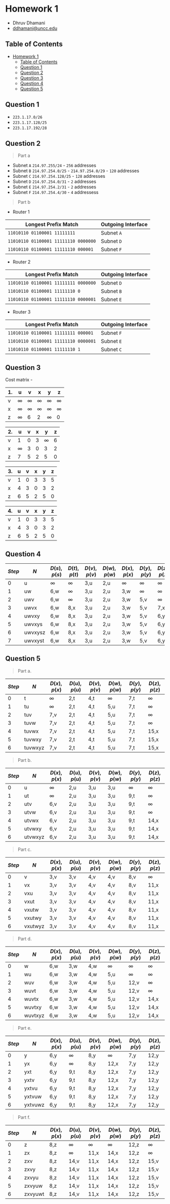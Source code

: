 # Homework 1

- Dhruv Dhamani
- ddhamani@uncc.edu

## Table of Contents

- [Homework 1](#homework-1)
  - [Table of Contents](#table-of-contents)
  - [Question 1](#question-1)
  - [Question 2](#question-2)
  - [Question 3](#question-3)
  - [Question 4](#question-4)
  - [Question 5](#question-5)

## Question 1

- `223.1.17.0/26`
- `223.1.17.128/25`
- `223.1.17.192/28`

## Question 2

> Part a
- Subnet `A` `214.97.255/24` - `256` addresses
- Subnet `B` `214.97.254.0/25` - `214.97.254.0/29` - `120` addresses
- Subnet `C` `214.97.254.128/25` - `128` addresses
- Subnet `D` `214.97.254.0/31` - `2` addresses
- Subnet `E` `214.97.254.2/31` - `2` addresses
- Subnet `F` `214.97.254.4/30` - `4` addressess

> Part b

- Router 1

| Longest Prefix Match | Outgoing Interface |
| --- | --- |
| `11010110 01100001 11111111` | Subnet `A` |
| `11010110 01100001 11111110 0000000` | Subnet `D` |
| `11010110 01100001 11111110 000001` | Subnet `F` |

- Router 2

| Longest Prefix Match | Outgoing Interface |
| --- | --- |
| `11010110 01100001 11111111 0000000` | Subnet `D` |
| `11010110 01100001 11111110 0` | Subnet `B` |
| `11010110 01100001 11111110 0000001` | Subnet `E` |

- Router 3

| Longest Prefix Match | Outgoing Interface |
| --- | --- |
| `11010110 01100001 11111111 000001` | Subnet `F` |
| `11010110 01100001 11111110 0000001` | Subnet `E` |
| `11010110 01100001 11111110 1` | Subnet `C` |


## Question 3

Cost matrix -

|1. | u | v | x | y | z |
|---|---|---|---|---|---|
| v | ∞ | ∞ | ∞ | ∞ | ∞ |
| x | ∞ | ∞ | ∞ | ∞ | ∞ |
| z | ∞ | 6 | 2 | ∞ | 0 |


| 2. | u | v | x | y | z |
|---|---|---|---|---|---|
| v | 1 | 0 | 3 | ∞ | 6 |
| x | ∞ | 3 | 0 | 3 | 2 |
| z | 7 | 5 | 2 | 5 | 0 |

| 3.| u | v | x | y | z |
|---|---|---|---|---|---|
| v | 1 | 0 | 3 | 3 | 5 |
| x | 4 | 3 | 0 | 3 | 2 |
| z | 6 | 5 | 2 | 5 | 0 |

| 4.| u | v | x | y | z |
|---|---|---|---|---|---|
| v | 1 | 0 | 3 | 3 | 5 |
| x | 4 | 3 | 0 | 3 | 2 |
| z | 6 | 5 | 2 | 5 | 0 |


## Question 4

| $Step$ | $N$ | $D(s),p(s)$ | $D(t),p(t)$ | $D(v),p(v)$ | $D(w),p(w)$ | $D(x),p(x)$ | $D(y),p(y)$ | $D(z),p(z)$ |
| --- | --- | --- | --- | --- | --- | --- | --- | --- |
| 0 | u | ∞ | ∞ | 3,u | 2,u | ∞| ∞| ∞|
| 1 | uw | 6,w | ∞| 3,u | 2,u | 3,w | ∞| ∞|
| 2 | uwv | 6,w | ∞| 3,u | 2,u | 3,w | 5,v | ∞|
| 3 | uwvx | 6,w | 8,x | 3,u | 2,u | 3,w | 5,v | 7,x |
| 4 | uwvxy | 6,w | 8,x | 3,u | 2,u | 3,w | 5,v | 6,y |
| 5 | uwvxys | 6,w | 8,x | 3,u | 2,u | 3,w | 5,v | 6,y |
| 6 | uwvxysz | 6,w | 8,x | 3,u | 2,u | 3,w | 5,v | 6,y |
| 7 | uwvxyst | 6,w | 8,x | 3,u | 2,u | 3,w | 5,v | 6,y |

## Question 5

> Part a.

| $Step$ | $N$ | $D(x),p(x)$ | $D(u),p(u)$ | $D(v),p(v)$ | $D(w),p(w)$ | $D(y),p(y)$ | $D(z),p(z)$ |
| --- | --- | --- | --- | --- | --- | --- | --- |
| 0 | t | ∞| 2,t | 4,t | ∞| 7,t | ∞|
| 1 | tu | ∞| 2,t | 4,t | 5,u | 7,t | ∞|
| 2 | tuv | 7,v | 2,t | 4,t | 5,u | 7,t | ∞|
| 3 | tuvw | 7,v | 2,t | 4,t | 5,u | 7,t | ∞|
| 4 | tuvwx | 7,v | 2,t | 4,t | 5,u | 7,t | 15,x |
| 5 | tuvwxy | 7,v | 2,t | 4,t | 5,u | 7,t | 15,x |
| 6 | tuvwxyz | 7,v | 2,t | 4,t | 5,u | 7,t | 15,x |

> Part b.

| $Step$ | $N$ | $D(x),p(x)$ | $D(u),p(u)$ | $D(v),p(v)$ | $D(w),p(w)$ | $D(y),p(y)$ | $D(z),p(z)$ |
| --- | --- | --- | --- | --- | --- | --- | --- |
| 0 | u | ∞| 2,u | 3,u | 3,u | ∞| ∞|
| 1 | ut | ∞| 2,u | 3,u | 3,u | 9,t | ∞|
| 2 | utv | 6,v | 2,u | 3,u | 3,u | 9,t | ∞|
| 3 | utvw | 6,v | 2,u | 3,u | 3,u | 9,t | ∞|
| 4 | utvwx | 6,v | 2,u | 3,u | 3,u | 9,t | 14,x |
| 5 | utvwxy | 6,v | 2,u | 3,u | 3,u | 9,t | 14,x |
| 6 | utvwxyz | 6,v | 2,u | 3,u | 3,u | 9,t | 14,x |

> Part c.

| $Step$| $N$ | $D(x),p(x)$ | $D(u),p(u)$ | $D(v),p(v)$ | $D(w),p(w)$ | $D(y),p(y)$ | $D(z),p(z)$ |
| --- | --- | --- | --- | --- | --- | --- | --- |
| 0 | v | 3,v | 3,v | 4,v | 4,v | 8,v | ∞|
| 1 | vx | 3,v | 3,v | 4,v | 4,v | 8,v | 11,x |
| 2 | vxu | 3,v | 3,v | 4,v | 4,v | 8,v | 11,x |
| 3 | vxut | 3,v | 3,v | 4,v | 4,v | 8,v | 11,x |
| 4 | vxutw | 3,v | 3,v | 4,v | 4,v | 8,v | 11,x |
| 5 | vxutwy | 3,v | 3,v | 4,v | 4,v | 8,v | 11,x |
| 6 | vxutwyz | 3,v | 3,v | 4,v | 4,v | 8,v | 11,x |

> Part d.

| $Step$| $N$ | $D(x),p(x)$ | $D(u),p(u)$ | $D(v),p(v)$ | $D(w),p(w)$ | $D(y),p(y)$ | $D(z),p(z)$ |
| --- | --- | --- | --- | --- | --- | --- | --- |
| 0 | w | 6,w | 3,w | 4,w | ∞| ∞| ∞|
| 1 | wu | 6,w | 3,w | 4,w | 5,u | ∞| ∞|
| 2 | wuv | 6,w | 3,w | 4,w | 5,u | 12,v | ∞|
| 3 | wuvt | 6,w | 3,w | 4,w | 5,u | 12,v | ∞|
| 4 | wuvtx | 6,w | 3,w | 4,w | 5,u | 12,v | 14,x |
| 5 | wuvtxy | 6,w | 3,w | 4,w | 5,u | 12,v | 14,x |
| 6 | wuvtxyz | 6,w | 3,w | 4,w | 5,u | 12,v | 14,x |

> Part e.

| $Step$| $N$ | $D(x),p(x)$ | $D(u),p(u)$ | $D(v),p(v)$ | $D(w),p(w)$ | $D(y),p(y)$ | $D(z),p(z)$ |
| --- | --- | --- | --- | --- | --- | --- | --- |
| 0 | y | 6,y | ∞| 8,y | ∞| 7,y | 12,y |
| 1 | yx | 6,y | ∞| 8,y | 12,x | 7,y | 12,y |
| 2 | yxt | 6,y | 9,t | 8,y | 12,x | 7,y | 12,y |
| 3 | yxtv | 6,y | 9,t | 8,y | 12,x | 7,y | 12,y |
| 4 | yxtvu | 6,y | 9,t | 8,y | 12,x | 7,y | 12,y |
| 5 | yxtvuw | 6,y | 9,t | 8,y | 12,x | 7,y | 12,y |
| 6 | yxtvuwz | 6,y | 9,t | 8,y | 12,x | 7,y | 12,y |

> Part f.
 
| $Step$  | $N$ | $D(x),p(x)$ | $D(u),p(u)$ | $D(v),p(v)$ | $D(w),p(w)$ | $D(y),p(y)$ | $D(z),p(z)$ |
| --- | --- | --- | --- | --- | --- | --- | --- |
| 0 | z | 8,z | ∞| ∞| ∞| 12,z | ∞|
| 1 | zx | 8,z | ∞| 11,x | 14,x | 12,z | ∞|
| 2 | zxv | 8,z | 14,v | 11,x | 14,x | 12,z | 15,v |
| 3 | zxvy | 8,z | 14,v | 11,x | 14,x | 12,z | 15,v |
| 4 | zxvyu | 8,z | 14,v | 11,x | 14,x | 12,z | 15,v |
| 5 | zxvyuw | 8,z | 14,v | 11,x | 14,x | 12,z | 15,v |
| 6 | zxvyuwt | 8,z | 14,v | 11,x | 14,x | 12,z | 15,v |